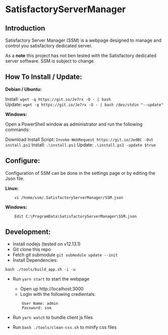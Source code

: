 # SatisfactoryServerManager

## Introduction
Satisfactory Server Manager (SSM) is a webpage designed to manage and control you satisfactory dedicated server.

As a **note** this project has not ben tested with the Satisfactory dedicated server software. SSM is subject to change.

## How To Install / Update:
**Debian / Ubuntu:**

Install: `wget -q https://git.io/Je7rx -O - | bash` <br/>
Update: `wget -q https://git.io/Je7rx -O - | bash /dev/stdin "--update"`

**Windows:**

Open a PowerShell window as administrator and run the following commands:

Download Install Script: `Invoke-WebRequest https://git.io/JedBC -Out install.ps1`
Install: `.\install.ps1`
Update: `.\install.ps1 -update $true`


## Configure:
Configuration of SSM can be done in the settings page or by editing the Json file.

**Linux:**
```
    vi /home/ssm/.SatisfactoryServerManager/SSM.json
```

**Windows:**
```
    Edit C:\ProgramData\SatisfactoryServerManager\SSM.json
```

## Development:

* Install nodejs (tested on v12.13.1)
* Git clone this repo
* Fetch git submodule `git submodule update --init`
* Install Dependencies:
```
bash ./tools/build_app.sh -i -u
```
* Run `yarn start` to start the webpage
    * Open up http://localhost:3000
    * Login with the following credientals: 
    ```
        User Name: admin
        Password: ssm
    ```

* Run `yarn watch` to bundle client js files
* Run `bash ./tools/clean-css.sh` to minify css files
